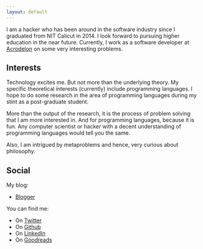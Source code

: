 ```yaml
---
layout: default
---
```


I am a hacker who has been around in the software industry since I graduated from NIT Calicut in 2014. I look forward to pursuing higher education in the near future.  Currently, I work as a software developer at [Acrodelon](http://acrodelon.com/) on some very interesting problems.

## Interests

Technology excites me. But not more than the underlying theory. My specific theoretical interests (currently) include programming languages. I hope to do some research in the area of programming languages during my stint as a post-graduate student. 

More than the output of the research, it is the process of problem solving that I am more interested in. And for programming languages, because it is fun. Any computer scientist or hacker with a decent understanding of programming languages would tell you the same.
 
Also, I am intrigued by metaproblems and hence, very curious about philosophy.


## Social
My blog:

* [Blogger](http://nachivpn.blogspot.com/)

You can find me:

* On [Twitter](https://twitter.com/nachivpn)
* On [Github](https://github.com/nachivpn)
* On [LinkedIn](https://www.linkedin.com/in/nachivpn)
* On [Goodreads](https://www.goodreads.com/user/show/45403127-nachi)
